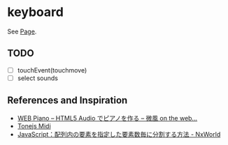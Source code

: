 # keyboard

See [Page](https://l1ck0h.github.io/keyboard/).

## TODO

- [ ] touchEvent(touchmove)
- [ ] select sounds

## References and Inspiration

- [WEB Piano – HTML5 Audio でピアノを作る – 微風 on the web…](https://web-breeze.net/web-piano-html5audio/)
- [Tonejs Midi](https://tonejs.github.io/Midi/)
- [JavaScript：配列内の要素を指定した要素数毎に分割する方法 - NxWorld](https://www.nxworld.net/js-array-chunk.html)
